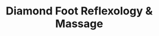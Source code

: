 ---
title: "Diamond Foot Reflexology & Massage"
url: /oshkosh/diamond-foot-reflexology-und-massage/
shop: Kosmetik
---